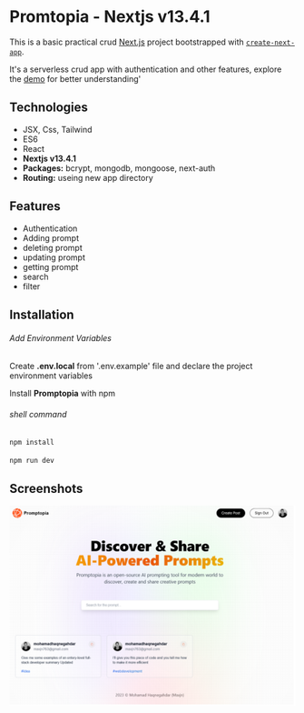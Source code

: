 # Promtopia - Nextjs v13.4.1

This is a basic practical crud [Next.js](https://nextjs.org/) project bootstrapped with [`create-next-app`](https://github.com/vercel/next.js/tree/canary/packages/create-next-app).

It's a serverless crud app with authentication and other features, explore the [demo](https://maxjn-promptopia.vercel.app/) for better understanding'

## Technologies

- JSX, Css, Tailwind
- ES6
- React
- **Nextjs v13.4.1**
- **Packages:** bcrypt, mongodb, mongoose, next-auth
- **Routing:** useing new app directory

## Features
- Authentication
- Adding prompt
- deleting prompt
- updating prompt
- getting prompt
- search
- filter

## Installation


###### Add Environment Variables

Create **.env.local** from '.env.example' file and declare the project environment variables

Install **Promptopia** with npm

###### shell command

```shell
npm install

npm run dev
```

## Screenshots

![Cover](./public/cover.png)
